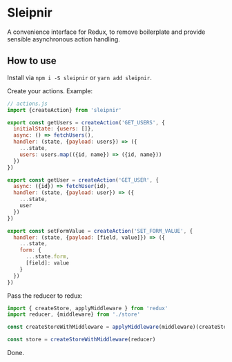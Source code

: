 
# Sleipnir

A convenience interface for Redux, to remove boilerplate and provide sensible asynchronous action handling. 

## How to use


Install via `npm i -S sleipnir` or `yarn add sleipnir`.

Create your actions. Example: 

```js
// actions.js
import {createAction} from 'sleipnir'

export const getUsers = createAction('GET_USERS', {
  initialState: {users: []},
  async: () => fetchUsers(),
  handler: (state, {payload: users}) => ({
    ...state, 
    users: users.map(({id, name}) => ({id, name}))
  })
})

export const getUser = createAction('GET_USER', {
  async: ({id}) => fetchUser(id), 
  handler: (state, {payload: user}) => ({
    ...state, 
    user
  })
})

export const setFormValue = createAction('SET_FORM_VALUE', {
  handler: (state, {payload: [field, value]}) => ({
    ...state,
    form: {
      ...state.form,
      [field]: value
    }
  })
})
```

Pass the reducer to redux: 

```js
import { createStore, applyMiddleware } from 'redux'
import reducer, {middleware} from './store'

const createStoreWithMiddleware = applyMiddleware(middleware)(createStore)

const store = createStoreWithMiddleware(reducer)
```

Done. 